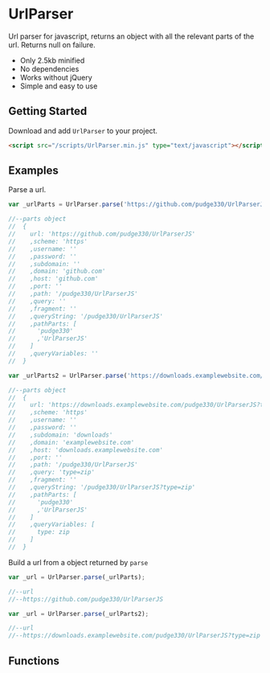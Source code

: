 # UrlParser

Url parser for javascript, returns an object with all the relevant parts of the url. Returns null on failure.

* Only 2.5kb minified
* No dependencies
* Works without jQuery
* Simple and easy to use

## Getting Started

Download and add `UrlParser` to your project.

```html
<script src="/scripts/UrlParser.min.js" type="text/javascript"></script>
```

## Examples

Parse a url.

```javascript
var _urlParts = UrlParser.parse('https://github.com/pudge330/UrlParserJS');

//--parts object
//  {
//    url: 'https://github.com/pudge330/UrlParserJS'
//    ,scheme: 'https'
//    ,username: ''
//    ,password: ''
//    ,subdomain: ''
//    ,domain: 'github.com'
//    ,host: 'github.com'
//    ,port: ''
//    ,path: '/pudge330/UrlParserJS'
//    ,query: ''
//    ,fragment: ''
//    ,queryString: '/pudge330/UrlParserJS'
//    ,pathParts: [
//      'pudge330'
//      ,'UrlParserJS'
//    ]
//    ,queryVariables: ''
//  }

var _urlParts2 = UrlParser.parse('https://downloads.examplewebsite.com/pudge330/UrlParserJS?type=zip');

//--parts object
//  {
//    url: 'https://downloads.examplewebsite.com/pudge330/UrlParserJS?type=zip'
//    ,scheme: 'https'
//    ,username: ''
//    ,password: ''
//    ,subdomain: 'downloads'
//    ,domain: 'examplewebsite.com'
//    ,host: 'downloads.examplewebsite.com'
//    ,port: ''
//    ,path: '/pudge330/UrlParserJS'
//    ,query: 'type=zip'
//    ,fragment: ''
//    ,queryString: '/pudge330/UrlParserJS?type=zip'
//    ,pathParts: [
//      'pudge330'
//      ,'UrlParserJS'
//    ]
//    ,queryVariables: [
//      type: zip
//    ]
//  }
```

Build a url from a object returned by `parse`

```javascript
var _url = UrlParser.parse(_urlParts);

//--url
//--https://github.com/pudge330/UrlParserJS

var _url = UrlParser.parse(_urlParts2);

//--url
//--https://downloads.examplewebsite.com/pudge330/UrlParserJS?type=zip
```

## Functions